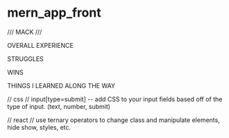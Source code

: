 # mern_app_front

/// MACK ///

OVERALL EXPERIENCE

STRUGGLES

WINS

THINGS I LEARNED ALONG THE WAY

// css //
input[type=submit] -- add CSS to your input fields based off of the type of input. (text, number, submit)

// react //
use ternary operators to change class and manipulate elements, hide show, styles, etc.

